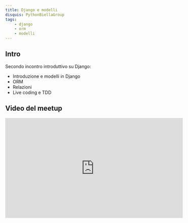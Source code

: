```yaml
---
title: Django e modelli
disquis: PythonBiellaGroup
tags:
    - django
    - orm
    - modelli
---
```


## Intro

Secondo incontro introduttivo su Django:

* Introduzione e modelli in Django
* ORM
* Relazioni
* Live coding e TDD

## Video del meetup

<iframe width="560" height="315" src="https://www.youtube.com/embed/eEc-Gr2ABr8?si=t-TSjlVQFYWDrrAE" title="YouTube video player" frameborder="0" allow="accelerometer; autoplay; clipboard-write; encrypted-media; gyroscope; picture-in-picture; web-share" allowfullscreen></iframe>